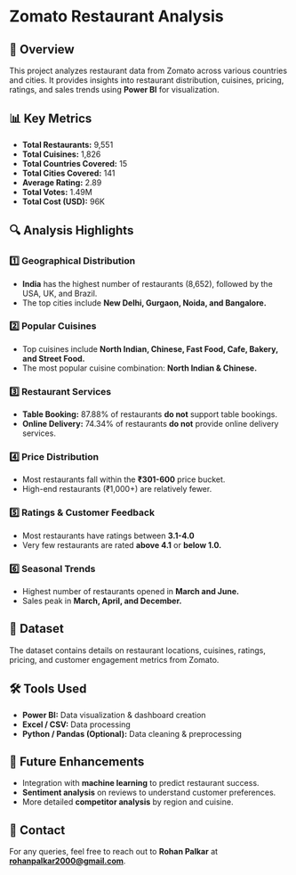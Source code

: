 # Zomato Restaurant Analysis  

## 📌 Overview  
This project analyzes restaurant data from Zomato across various countries and cities. It provides insights into restaurant distribution, cuisines, pricing, ratings, and sales trends using **Power BI** for visualization.  

## 📊 Key Metrics  
- **Total Restaurants:** 9,551  
- **Total Cuisines:** 1,826  
- **Total Countries Covered:** 15  
- **Total Cities Covered:** 141  
- **Average Rating:** 2.89  
- **Total Votes:** 1.49M  
- **Total Cost (USD):** 96K  

## 🔍 Analysis Highlights  
### 1️⃣ **Geographical Distribution**  
- **India** has the highest number of restaurants (8,652), followed by the USA, UK, and Brazil.  
- The top cities include **New Delhi, Gurgaon, Noida, and Bangalore.**  

### 2️⃣ **Popular Cuisines**  
- Top cuisines include **North Indian, Chinese, Fast Food, Cafe, Bakery, and Street Food.**  
- The most popular cuisine combination: **North Indian & Chinese.**  

### 3️⃣ **Restaurant Services**  
- **Table Booking:** 87.88% of restaurants **do not** support table bookings.  
- **Online Delivery:** 74.34% of restaurants **do not** provide online delivery services.  

### 4️⃣ **Price Distribution**  
- Most restaurants fall within the **₹301-600** price bucket.  
- High-end restaurants (₹1,000+) are relatively fewer.  

### 5️⃣ **Ratings & Customer Feedback**  
- Most restaurants have ratings between **3.1-4.0**  
- Very few restaurants are rated **above 4.1** or **below 1.0.**  

### 6️⃣ **Seasonal Trends**  
- Highest number of restaurants opened in **March and June.**  
- Sales peak in **March, April, and December.**  

## 📂 Dataset  
The dataset contains details on restaurant locations, cuisines, ratings, pricing, and customer engagement metrics from Zomato.  

## 🛠 Tools Used  
- **Power BI:** Data visualization & dashboard creation  
- **Excel / CSV:** Data processing  
- **Python / Pandas (Optional):** Data cleaning & preprocessing  

## 🚀 Future Enhancements  
- Integration with **machine learning** to predict restaurant success.  
- **Sentiment analysis** on reviews to understand customer preferences.  
- More detailed **competitor analysis** by region and cuisine.  

## 📧 Contact  
For any queries, feel free to reach out to **Rohan Palkar** at **rohanpalkar2000@gmail.com**.  
